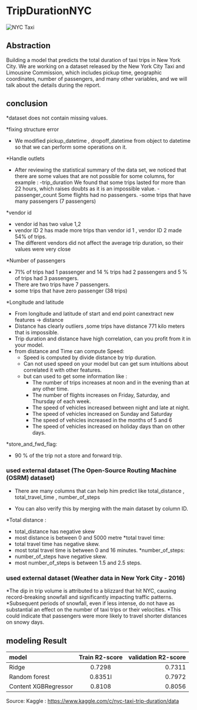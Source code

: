 # TripDurationNYC
![NYC Taxi](https://static01.nyt.com/images/2007/10/18/nyregion/taxi600.jpg?quality=75&auto=webp)
## Abstraction
Building a model that predicts the total duration of taxi trips in New York City. We are working on a dataset released by the New York City Taxi and Limousine Commission, which includes pickup time, geographic coordinates, number of passengers, and many other variables, and we will talk about the details during the report.
## conclusion 
*dataset does not contain missing values.

*fixing structure error
 - We modified pickup_datetime , dropoff_datetime from object to datetime so that we can perform some operations on it.
   
*Handle outlets
   - After reviewing the statistical summary of the data set, we noticed that there are some values that are not possible for some columns, for example :
         -trip_duration We found that some trips lasted for more than 22 hours, which raises doubts as it is an impossible value.
         -passenger_count Some flights had no passengers.
         -some trips that have many passengers (7 passengers)

*vendor id 
  -	vendor id has two value 1,2
  -	vendor ID 2 has made more trips than  vendor id 1 , vendor ID 2 made 54% of trips.
  -	The different vendors did not affect the average trip duration, so their values were very close
    
*Number of passengers 
  -	71% of  trips had 1 passenger and 14 % trips  had 2 passengers and 5 % of  trips had 3 passengers.
  -	There are two trips have 7 passengers.
  -	 some trips that have zero passenger (38 trips)
    
*Longitude and latitude 
  -	From longitude and latitude of start and end point canextract new features -> distance
  -	Distance has clearly outliers ,some trips have distance 771 kilo meters that is impossible. 
  -	Trip duration and distance have high correlation, can you profit from it in your model.
  - from distance and Time can compute 	Speed:
      -	Speed is computed by divide distance by trip duration. 
      -	Can not used speed on your model but can get sum intuitions about correlated it with other features.
      -	but can used to get some information like :
          - The number of trips increases at noon and in the evening than at any other time.
          -	The number of flights increases on Friday, Saturday, and Thursday of each week.
          -	The speed of vehicles increased between night and late at night.
          -	The speed of vehicles increased on Sunday and Saturday
          -	The speed of vehicles increased in the months of 5 and 6
          - The speed of vehicles increased on holiday days than on other days.

*store_and_fwd_flag:
  -	90 %  of the trip not a store and forward trip.
### used external dataset (The Open-Source Routing Machine (OSRM) dataset)
*	There are many columns that can help him predict like total_distance , total_travel_time , number_of_steps 

*	 You can also verify this by merging with the main dataset by column ID.

*Total distance :
  -	total_distance has negative skew
  -	most distance is between 0 and 5000 metre
*total travel time:
  -	total travel time has negative skew.
  -	most total travel time is between 0 and 16 minutes.
*number_of_steps:
  -	number_of_steps have negative skew.
  -	most number_of_steps is between 1.5 and 2.5 steps.

### used external dataset (Weather data in New York City - 2016)
*The dip in trip volume is attributed to a blizzard that hit NYC, causing record-breaking snowfall and significantly impacting traffic patterns.
*Subsequent periods of snowfall, even if less intense, do not have as substantial an effect on the number of taxi trips or their velocities.
*This could indicate that passengers were more likely to travel shorter distances on snowy days.

## modeling Result

| model  | Train R2-score | validation R2-score |
| :---         |     :---:      |          ---: |
| Ridge | 0.7298 |0.7311 |
| Random forest	  | 0.8351l  |0.7972 |
| Content XGBRegressor  | 0.8108  |0.8056 |

Source:
Kaggle : https://www.kaggle.com/c/nyc-taxi-trip-duration/data







